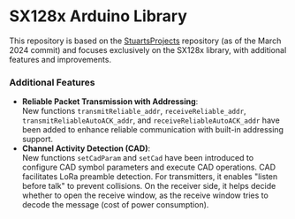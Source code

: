 # SX128x Arduino Library

This repository is based on the [StuartsProjects](https://github.com/StuartsProjects/SX12XX-LoRa) repository (as of the March 2024 commit) and focuses exclusively on the SX128x library, with additional features and improvements.

### Additional Features
- **Reliable Packet Transmission with Addressing**:  
  New functions `transmitReliable_addr`, `receiveReliable_addr`, `transmitReliableAutoACK_addr`, and `receiveReliableAutoACK_addr` have been added to enhance reliable communication with built-in addressing support.
- **Channel Activity Detection (CAD)**:  
  New functions `setCadParam` and `setCad` have been introduced to configure CAD symbol parameters and execute CAD operations. CAD facilitates LoRa preamble detection. For transmitters, it enables "listen before talk" to prevent collisions. On the receiver side, it helps decide whether to open the receive window, as the receive window tries to decode the message (cost of power consumption).
